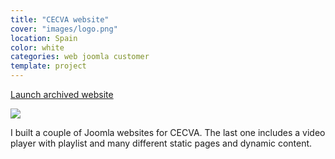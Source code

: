 ```yaml
---
title: "CECVA website"
cover: "images/logo.png"
location: Spain
color: white
categories: web joomla customer
template: project
---
```


<p class="align-center">
<a class="btn" role="button" href="http://cecva.herokuapp.com" target="_blank">Launch archived website</a>
</p>

![](/work/cecva/images/1.jpg)

I built a couple of Joomla websites for CECVA. The last one includes a video player with playlist and many different static pages and dynamic content.
